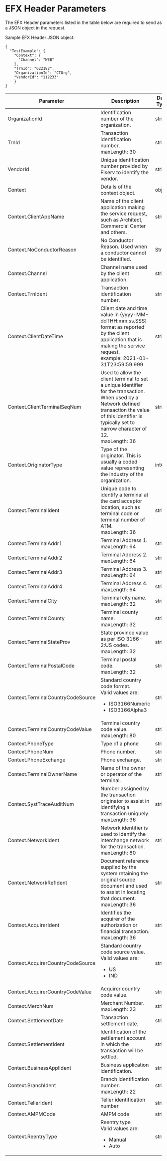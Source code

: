 # EFX Header Parameters


The EFX Header parameters listed in the table below are required to send as a JSON object in the request. 

Sample EFX Header JSON object:

```
{
  "TestExample": {    
    "Context": {
      "Channel": "WEB"
    },
    "TrnId": "622182",
    "OrganizationId": "CTOrg",
    "VendorId": "112233"
    }
}

```



|Parameter | Description | Data Type | Required|
|---------|----------|---------|-----------|
|OrganizationId | Identification number of the organization. | string | Required |
| TrnId | Transaction identification number. <br> maxLength: 30| string | |
| VendorId | Unique identification number provided by Fiserv to identify the vendor.| string| |
| Context  | Details of the context object. | object  |  |
| Context.ClientAppName| Name of the client application making the service request, such as Architect, Commercial Center and others. | string| |
|Context.NoConductorReason|No Conductor Reason. Used when a conductor cannot be identified. |String | |
| Context.Channel|Channel name used by the client application. |string | |
| Context.TrnIdent| Transaction identification number. | string| |
| Context.ClientDateTime| Client date and time value in {yyyy-MM-ddTHH:mm:ss.SSS} format as reported by the client application that is making the service request. <br> example: 2021-01-31T23:59:59.999 |string | |
| Context.ClientTerminalSeqNum| Used to allow the client terminal to set a unique identifier for the transaction. When used by a Network defined transaction the value of this identifier is typically set to narrow character of 12. <br> maxLength: 36|string | |
| Context.OriginatorType| Type of the originator. This is usually a coded value representing the industry of the organization. |int64 | |
| Context.TerminalIdent| Unique code to identify a terminal at the card acceptor location, such as terminal code or terminal number of ATM. <br> maxLength: 36 |string | |
| Context.TerminalAddr1| Terminal Address 1. <br> maxLength: 64| string| |
| Context.TerminalAddr2| Terminal Address 2. <br> maxLength: 64| string| |
| Context.TerminalAddr3| Terminal Address 3. <br> maxLength: 64| string| |
| Context.TerminalAddr4| Terminal Address 4. <br> maxLength: 64| string| |
| Context.TerminalCity| Terminal city name. <br> maxLength: 32|string | |
| Context.TerminalCounty|Terminal county name. <br> maxLength: 32 | string| |
| Context.TerminalStateProv| State province value as per ISO 3166-2:US codes. <br> maxLength: 32| string| |
| Context.TerminalPostalCode| Terminal postal code. <br> maxLength: 32| string| |
| Context.TerminalCountryCodeSource|  Standard country code format.<br> Valid values are: <ul><li>ISO3166Numeric</li> <li>ISO3166Alpha3</li></ul>| string| |
| Context.TerminalCountryCodeValue| Terminal country code value. <br> maxLength: 80| string| |
| Context.PhoneType|  Type of a phone | string| |
| Context.PhoneNum| Phone number.|string | |
| Context.PhoneExchange| Phone exchange.|string | |
| Context.TerminalOwnerName| Name of the owner or operator of the terminal.| string| |
| Context.SystTraceAuditNum| Number assigned by the transaction originator to assist in identifying a transaction uniquely. <br>  maxLength: 36|string | |
| Context.NetworkIdent|Network identifier is used to identify the interchange network for the transaction. <br> maxLength: 80| string| |
| Context.NetworkRefIdent|Document reference supplied by the system retaining the original source document and used to assist in locating that document.  <br> maxLength: 36| string| |
| Context.AcquirerIdent|Identifies the acquirer of the authorization or financial transaction.<br> maxLength: 36 | string| |
| Context.AcquirerCountryCodeSource|Standard country code source value.<br> Valid values are: <ul><li>US</li> <li>IND</li></ul> | string| |
| Context.AcquirerCountryCodeValue| Acquirer country code value.| string| |
| Context.MerchNum|Merchant Number.  <br> maxLength: 23 | string| |
| Context.SettlementDate| Transaction settlement date.| string| |
| Context.SettlementIdent| Identification of the settlement account in which the transaction will be settled.| string| |
| Context.BusinessApplIdent| Business application identification.| string| |
| Context.BranchIdent| Branch identification number. <br> maxLength: 22| string| |
| Context.TellerIdent| Teller identification number| string| |
| Context.AMPMCode| AMPM code| string| |
| Context.ReentryType| Reentry type <br> Valid values are: <ul><li>Manual</li><li>Auto</li></ul>| string| |

 
